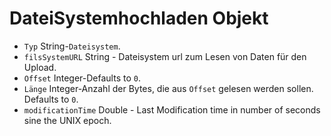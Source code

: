 # DateiSystemhochladen Objekt

* ` Typ ` String-` Dateisystem `.
* ` filsSystemURL ` String - Dateisystem url zum Lesen von Daten für den Upload.
* ` Offset ` Integer-Defaults to ` 0 `.
* ` Länge ` Integer-Anzahl der Bytes, die aus ` Offset ` gelesen werden sollen. Defaults to ` 0 `.
* `modificationTime` Double - Last Modification time in number of seconds sine the UNIX epoch.